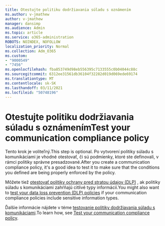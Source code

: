 ```yaml
---
title: Otestujte politiku dodržiavania súladu s oznámením
ms.author: v-jmathew
author: v-jmathew
manager: dansimp
ms.audience: Admin
ms.topic: article
ms.service: o365-administration
ROBOTS: NOINDEX, NOFOLLOW
localization_priority: Normal
ms.collection: Adm_O365
ms.custom:
- "9000549"
- "7456"
ms.openlocfilehash: fba853749d98eb556395c7133555c0b04044c88c
ms.sourcegitcommit: 6312ee31561db36104f32282d019d069ede69174
ms.translationtype: MT
ms.contentlocale: sk-SK
ms.lasthandoff: 03/11/2021
ms.locfileid: "50748196"
---
```

# <a name="test-your-communication-compliance-policy"></a><span data-ttu-id="659b9-102">Otestujte politiku dodržiavania súladu s oznámením</span><span class="sxs-lookup"><span data-stu-id="659b9-102">Test your communication compliance policy</span></span>

<span data-ttu-id="659b9-103">Tento krok je voliteľný.</span><span class="sxs-lookup"><span data-stu-id="659b9-103">This step is optional.</span></span> <span data-ttu-id="659b9-104">Po vytvorení politiky súladu s komunikáciami je vhodné otestovať, či sú podmienky, ktoré ste definovali, v rámci politiky správne presadzované.</span><span class="sxs-lookup"><span data-stu-id="659b9-104">After you create a communication compliance policy, it's a good idea to test it to make sure that the conditions you defined are being properly enforced by the policy.</span></span>

<span data-ttu-id="659b9-105">Môžete tiež [otestovať politiky ochrany pred stratou údajov (DLP)](https://go.microsoft.com/fwlink/?linkid=2110890) , ak politiky súladu s komunikáciami zahŕňajú citlivé typy informácií.</span><span class="sxs-lookup"><span data-stu-id="659b9-105">You might also want to [test your data loss prevention (DLP) policies](https://go.microsoft.com/fwlink/?linkid=2110890) if your communication compliance policies include sensitive information types.</span></span>

<span data-ttu-id="659b9-106">Ďalšie informácie nájdete v téme [testovanie politiky dodržiavania súladu s komunikáciami](https://go.microsoft.com/fwlink/?linkid=2111304).</span><span class="sxs-lookup"><span data-stu-id="659b9-106">To learn how, see [Test your communication compliance policy](https://go.microsoft.com/fwlink/?linkid=2111304).</span></span>
